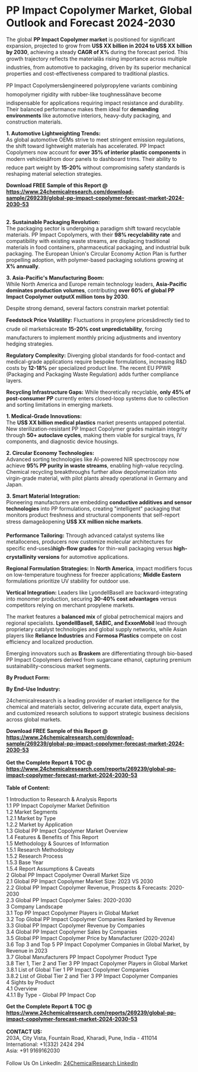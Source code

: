 <h1>PP Impact Copolymer Market, Global Outlook and Forecast 2024-2030</h1><p>The global <strong>PP Impact Copolymer market</strong> is positioned for significant expansion, projected to grow from <strong>US$ XX billion in 2024 to US$ XX billion by 2030</strong>, achieving a steady <strong>CAGR of X%</strong> during the forecast period. This growth trajectory reflects the materialâs rising importance across multiple industries, from automotive to packaging, driven by its superior mechanical properties and cost-effectiveness compared to traditional plastics.</p><p>PP Impact Copolymersâengineered polypropylene variants combining homopolymer rigidity with rubber-like toughnessâhave become indispensable for applications requiring impact resistance and durability. Their balanced performance makes them ideal for <strong>demanding environments</strong> like automotive interiors, heavy-duty packaging, and construction materials.</p><p><strong>1. Automotive Lightweighting Trends:</strong><br>
As global automotive OEMs strive to meet stringent emission regulations, the shift toward lightweight materials has accelerated. PP Impact Copolymers now account for <strong>over 35% of interior plastic components</strong> in modern vehiclesâfrom door panels to dashboard trims. Their ability to reduce part weight by <strong>15-20%</strong> without compromising safety standards is reshaping material selection strategies.</p><div><b>Download FREE Sample of this Report @ 
            <a href="https://www.24chemicalresearch.com/download-sample/269239/global-pp-impact-copolymer-forecast-market-2024-2030-53">
            https://www.24chemicalresearch.com/download-sample/269239/global-pp-impact-copolymer-forecast-market-2024-2030-53</a></b></div><br><p><strong>2. Sustainable Packaging Revolution:</strong><br>
The packaging sector is undergoing a paradigm shift toward recyclable materials. PP Impact Copolymers, with their <strong>98% recyclability rate</strong> and compatibility with existing waste streams, are displacing traditional materials in food containers, pharmaceutical packaging, and industrial bulk packaging. The European Union's Circular Economy Action Plan is further propelling adoption, with polymer-based packaging solutions growing at <strong>X% annually</strong>.</p><p><strong>3. Asia-Pacific's Manufacturing Boom:</strong><br>
While North America and Europe remain technology leaders, <strong>Asia-Pacific dominates production volumes</strong>, contributing <strong>over 60% of global PP Impact Copolymer outputX million tons by 2030</strong>.</p><p>Despite strong demand, several factors constrain market potential:</p><p><strong>Feedstock Price Volatility:</strong> Fluctuations in propylene pricesâdirectly tied to crude oil marketsâcreate <strong>15-20% cost unpredictability</strong>, forcing manufacturers to implement monthly pricing adjustments and inventory hedging strategies.</p><p><strong>Regulatory Complexity:</strong> Diverging global standards for food-contact and medical-grade applications require bespoke formulations, increasing R&amp;D costs by <strong>12-18%</strong> per specialized product line. The recent EU PPWR (Packaging and Packaging Waste Regulation) adds further compliance layers.</p><p><strong>Recycling Infrastructure Gaps:</strong> While theoretically recyclable, <strong>only 45% of post-consumer PP</strong> currently enters closed-loop systems due to collection and sorting limitations in emerging markets.</p><p><strong>1. Medical-Grade Innovations:</strong><br>
The <strong>US$ XX billion medical plastics</strong> market presents untapped potential. New sterilization-resistant PP Impact Copolymer grades maintain integrity through <strong>50+ autoclave cycles</strong>, making them viable for surgical trays, IV components, and diagnostic device housings.</p><p><strong>2. Circular Economy Technologies:</strong><br>
Advanced sorting technologies like AI-powered NIR spectroscopy now achieve <strong>95% PP purity in waste streams</strong>, enabling high-value recycling. Chemical recycling breakthroughs further allow depolymerization into virgin-grade material, with pilot plants already operational in Germany and Japan.</p><p><strong>3. Smart Material Integration:</strong><br>
Pioneering manufacturers are embedding <strong>conductive additives and sensor technologies</strong> into PP formulations, creating "intelligent" packaging that monitors product freshness and structural components that self-report stress damageâopening <strong>US$ XX million niche markets</strong>.</p><p><strong>Performance Tailoring:</strong> Through advanced catalyst systems like metallocenes, producers now customize molecular architectures for specific end-usesâ<strong>high-flow grades</strong> for thin-wall packaging versus <strong>high-crystallinity versions</strong> for automotive applications.</p><p><strong>Regional Formulation Strategies:</strong> In <strong>North America</strong>, impact modifiers focus on low-temperature toughness for freezer applications; <strong>Middle Eastern</strong> formulations prioritize UV stability for outdoor use.</p><p><strong>Vertical Integration:</strong> Leaders like LyondellBasell are backward-integrating into monomer production, securing <strong>30-40% cost advantages</strong> versus competitors relying on merchant propylene markets.</p><p>The market features a <strong>balanced mix</strong> of global petrochemical majors and regional specialists. <strong>LyondellBasell, SABIC, and ExxonMobil</strong> lead through proprietary catalyst technologies and global supply networks, while Asian players like <strong>Reliance Industries</strong> and <strong>Formosa Plastics</strong> compete on cost efficiency and localized production.</p><p>Emerging innovators such as <strong>Braskem</strong> are differentiating through bio-based PP Impact Copolymers derived from sugarcane ethanol, capturing premium sustainability-conscious market segments.</p><p><strong>By Product Form:</strong></p><p><strong>By End-Use Industry:</strong></p><p>24chemicalresearch is a leading provider of market intelligence for the chemical and materials sector, delivering accurate data, expert analysis, and customized research solutions to support strategic business decisions across global markets.</p><div><b>Download FREE Sample of this Report @ 
            <a href="https://www.24chemicalresearch.com/download-sample/269239/global-pp-impact-copolymer-forecast-market-2024-2030-53">
            https://www.24chemicalresearch.com/download-sample/269239/global-pp-impact-copolymer-forecast-market-2024-2030-53</a></b></div><br><div><b>Get the Complete Report & TOC @ 
            <a href="https://www.24chemicalresearch.com/reports/269239/global-pp-impact-copolymer-forecast-market-2024-2030-53">
            https://www.24chemicalresearch.com/reports/269239/global-pp-impact-copolymer-forecast-market-2024-2030-53</a></b></div><br>
            <b>Table of Content:</b><p>1 Introduction to Research & Analysis Reports<br />
    1.1 PP Impact Copolymer Market Definition<br />
    1.2 Market Segments<br />
        1.2.1 Market by Type<br />
        1.2.2 Market by Application<br />
    1.3 Global PP Impact Copolymer Market Overview<br />
    1.4 Features & Benefits of This Report<br />
    1.5 Methodology & Sources of Information<br />
        1.5.1 Research Methodology<br />
        1.5.2 Research Process<br />
        1.5.3 Base Year<br />
        1.5.4 Report Assumptions & Caveats<br />
2 Global PP Impact Copolymer Overall Market Size<br />
    2.1 Global PP Impact Copolymer Market Size: 2023 VS 2030<br />
    2.2 Global PP Impact Copolymer Revenue, Prospects & Forecasts: 2020-2030<br />
    2.3 Global PP Impact Copolymer Sales: 2020-2030<br />
3 Company Landscape<br />
    3.1 Top PP Impact Copolymer Players in Global Market<br />
    3.2 Top Global PP Impact Copolymer Companies Ranked by Revenue<br />
    3.3 Global PP Impact Copolymer Revenue by Companies<br />
    3.4 Global PP Impact Copolymer Sales by Companies<br />
    3.5 Global PP Impact Copolymer Price by Manufacturer (2020-2024)<br />
    3.6 Top 3 and Top 5 PP Impact Copolymer Companies in Global Market, by Revenue in 2023<br />
    3.7 Global Manufacturers PP Impact Copolymer Product Type<br />
    3.8 Tier 1, Tier 2 and Tier 3 PP Impact Copolymer Players in Global Market<br />
        3.8.1 List of Global Tier 1 PP Impact Copolymer Companies<br />
        3.8.2 List of Global Tier 2 and Tier 3 PP Impact Copolymer Companies<br />
4 Sights by Product<br />
    4.1 Overview<br />
        4.1.1 By Type - Global PP Impact Cop</p><div><b>Get the Complete Report & TOC @ 
            <a href="https://www.24chemicalresearch.com/reports/269239/global-pp-impact-copolymer-forecast-market-2024-2030-53">
            https://www.24chemicalresearch.com/reports/269239/global-pp-impact-copolymer-forecast-market-2024-2030-53</a></b></div><br><b>CONTACT US:</b><br>
            203A, City Vista, Fountain Road, Kharadi, Pune, India - 411014<br>
            International: +1(332) 2424 294<br>
            Asia: +91 9169162030 <br><br>
            Follow Us On LinkedIn: <a href="https://www.linkedin.com/company/24chemicalresearch/">24ChemicalResearch LinkedIn</a>